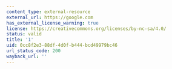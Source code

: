 ```yaml
---
content_type: external-resource
external_url: https://google.com
has_external_license_warning: true
license: https://creativecommons.org/licenses/by-nc-sa/4.0/
status: valid
title: '1'
uid: 0cc8f2e3-88df-4d0f-b444-bcd49979bc46
url_status_code: 200
wayback_url: ''
---
```

